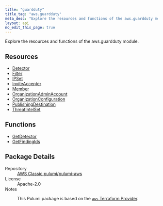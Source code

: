 ```yaml
---
title: "guardduty"
title_tag: "aws.guardduty"
meta_desc: "Explore the resources and functions of the aws.guardduty module."
layout: api
no_edit_this_page: true
---
```


<!-- WARNING: this file was generated by Pulumi Docs Generator. -->
<!-- Do not edit by hand unless you're certain you know what you are doing! -->

Explore the resources and functions of the aws.guardduty module.

<h2 id="resources">Resources</h2>
<ul class="api">
    <li><a href="detector/" title="Detector"><span class="api-symbol api-symbol--resource"></span>Detector</a></li>
    <li><a href="filter/" title="Filter"><span class="api-symbol api-symbol--resource"></span>Filter</a></li>
    <li><a href="ipset/" title="IPSet"><span class="api-symbol api-symbol--resource"></span>IPSet</a></li>
    <li><a href="inviteaccepter/" title="InviteAccepter"><span class="api-symbol api-symbol--resource"></span>InviteAccepter</a></li>
    <li><a href="member/" title="Member"><span class="api-symbol api-symbol--resource"></span>Member</a></li>
    <li><a href="organizationadminaccount/" title="OrganizationAdminAccount"><span class="api-symbol api-symbol--resource"></span>OrganizationAdminAccount</a></li>
    <li><a href="organizationconfiguration/" title="OrganizationConfiguration"><span class="api-symbol api-symbol--resource"></span>OrganizationConfiguration</a></li>
    <li><a href="publishingdestination/" title="PublishingDestination"><span class="api-symbol api-symbol--resource"></span>PublishingDestination</a></li>
    <li><a href="threatintelset/" title="ThreatIntelSet"><span class="api-symbol api-symbol--resource"></span>ThreatIntelSet</a></li>
</ul>

<h2 id="functions">Functions</h2>
<ul class="api">
    <li><a href="getdetector/" title="GetDetector"><span class="api-symbol api-symbol--function"></span>GetDetector</a></li>
    <li><a href="getfindingids/" title="GetFindingIds"><span class="api-symbol api-symbol--function"></span>GetFindingIds</a></li>
</ul>

<h2 id="package-details">Package Details</h2>
<dl class="package-details">
	<dt>Repository</dt>
	<dd><a href="https://github.com/pulumi/pulumi-aws">AWS Classic pulumi/pulumi-aws</a></dd>
	<dt>License</dt>
	<dd>Apache-2.0</dd>
	<dt>Notes</dt>
	<dd><p>This Pulumi package is based on the <a href="https://github.com/hashicorp/terraform-provider-aws"><code>aws</code> Terraform Provider</a>.</p>
</dd>
</dl>

